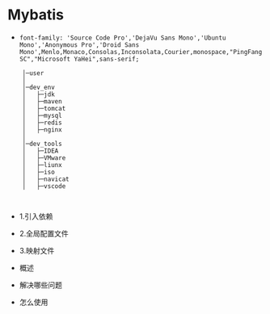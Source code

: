 # Mybatis
- `font-family: 'Source Code Pro','DejaVu Sans Mono','Ubuntu Mono','Anonymous Pro','Droid Sans Mono',Menlo,Monaco,Consolas,Inconsolata,Courier,monospace,"PingFang SC","Microsoft YaHei",sans-serif;`

```
    │─user
    │     
    │─dev_env      
    │   ├─jdk
    │   ├─maven
    │   ├─tomcat
    │   ├─mysql
    │   ├─redis
    │   ├─nginx
    │ 
    │─dev_tools
    │   ├─IDEA
    │   ├─VMware
    │   ├─liunx
    │   ├─iso
    │   ├─navicat
    │   ├─vscode
        
        
```

- 1.引入依赖
- 2.全局配置文件
- 3.映射文件

- 概述
- 解决哪些问题
- 怎么使用



